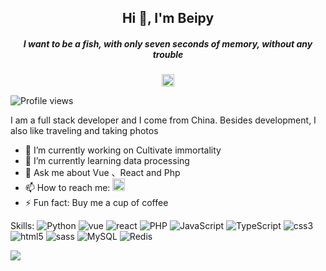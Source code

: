 

<h2 align="center">Hi 👋, I'm Beipy</h2>
<h5 align="center">I want to be a fish, with only seven seconds of memory, without any trouble</h5>
<p align="center">
<img height="20" src="https://img.shields.io/badge/-Beipy-fff?style=flat&logo=Sina-Weibo&logoColor=E71F1A" />

</p>

![Profile views](https://gpvc.arturio.dev/Beipy)  

<p align="left">
I am a full stack developer and I come from China. Besides development, I also like traveling and taking photos


- 🔭 I’m currently working on  Cultivate immortality
- 🌱 I’m currently learning data processing 
- 💬 Ask me about Vue 、React and Php 
- 📫 How to reach me:  <img height="20"  src="https://img.shields.io/badge/-beipy0@163.com-fff?style=flat&logo=gMail&logoColor=E71F1A" />
- ⚡ Fun fact: Buy me a cup of coffee 
</p>

<p>
Skills:
<img src="https://img.shields.io/badge/-Python-192133?style=flat&logo=python&logoColor=white" alt="Python" /> 
<img src="https://img.shields.io/badge/-Vue.js-192133?style=flat&logo=vue.js&logoColor=white" alt="vue" /> 
<img src="https://img.shields.io/badge/-react-192133?style=flat&logo=react&logoColor=white" alt="react" /> 
<img src="https://img.shields.io/badge/-php-192133?style=flat&logo=php&logoColor=white" alt="PHP" /> 
<img src="https://img.shields.io/badge/-JavaScript-192133?style=flat&logo=JavaScript&logoColor=white" alt="JavaScript" /> 
<img src="https://img.shields.io/badge/-TypeScript-192133?style=flat&logo=TypeScript&logoColor=white" alt="TypeScript" /> 
<img src="https://img.shields.io/badge/-css-192133?style=flat&logo=css3&logoColor=white" alt="css3" /> 
<img src="https://img.shields.io/badge/-html5-192133?style=flat&logo=html5&logoColor=white" alt="html5" /> 
<img src="https://img.shields.io/badge/-sass-192133?style=flat&logo=sass&logoColor=white" alt="sass" /> 
<img src="https://img.shields.io/badge/-MySQL-192133?style=flat&logo=mysql&logoColor=white" alt="MySQL" /> 
<img src="https://img.shields.io/badge/-Redis-192133?style=flat&logo=redis&logoColor=white" alt="Redis" /> 


</p>
<img  align="left" src="https://github-readme-stats.vercel.app/api?username=Beipy&show_icons=true">


 



